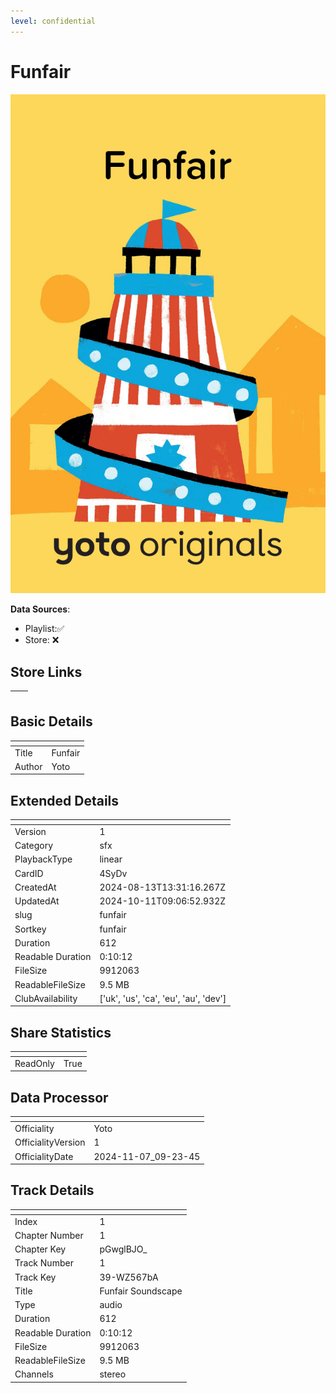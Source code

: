 ```yaml
---
level: confidential
---
```

# Funfair

![card_[4SyDv].png](../../img/cards/card_[4SyDv].png)

**Data Sources**: 

- Playlist:✅
- Store: ❌


## Store Links

| <!-- --> | <!-- --> |
| - | - |


## Basic Details

| <!-- --> | <!-- --> |
| - | - |
| Title | Funfair |
| Author | Yoto |


## Extended Details

| <!-- --> | <!-- --> |
| - | - |
| Version | 1 |
| Category | sfx |
| PlaybackType | linear |
| CardID | 4SyDv |
| CreatedAt | 2024-08-13T13:31:16.267Z |
| UpdatedAt | 2024-10-11T09:06:52.932Z |
| slug | funfair |
| Sortkey | funfair |
| Duration | 612 |
| Readable Duration | 0:10:12 |
| FileSize | 9912063 |
| ReadableFileSize | 9.5 MB |
| ClubAvailability | ['uk', 'us', 'ca', 'eu', 'au', 'dev'] |


## Share Statistics

| <!-- --> | <!-- --> |
| - | - |
| ReadOnly | True |


## Data Processor

| <!-- --> | <!-- --> |
| - | - |
| Officiality | Yoto
| OfficialityVersion | 1
| OfficialityDate | 2024-11-07_09-23-45


## Track Details

| <!-- --> | <!-- --> |
| - | - |
| Index | 1 |
| Chapter Number | 1 |
| Chapter Key | pGwglBJO_ |
| Track Number | 1 |
| Track Key | 39-WZ567bA |
| Title | Funfair Soundscape  |
| Type | audio |
| Duration | 612 |
| Readable Duration | 0:10:12 |
| FileSize | 9912063 |
| ReadableFileSize | 9.5 MB |
| Channels | stereo |

